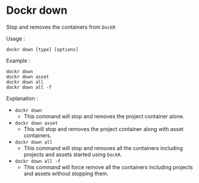 # Dockr down

Stop and removes the containers from `DockR`

Usage :

```
dockr down [type] [options]
```

Example :

```
dockr down
dockr down asset
dockr down all
dockr down all -f
```

Explanation :

- `dockr down`
    - This command will stop and removes the project container alone.
- `dockr down asset`
    - This will stop and removes the project container along with asset containers.
- `dockr down all`
    - This command will stop and removes all the containers including projects and assets started using `DockR`.
- `dockr down all -f`
    - This command will force remove all the containers including projects and assets without stopping them.

